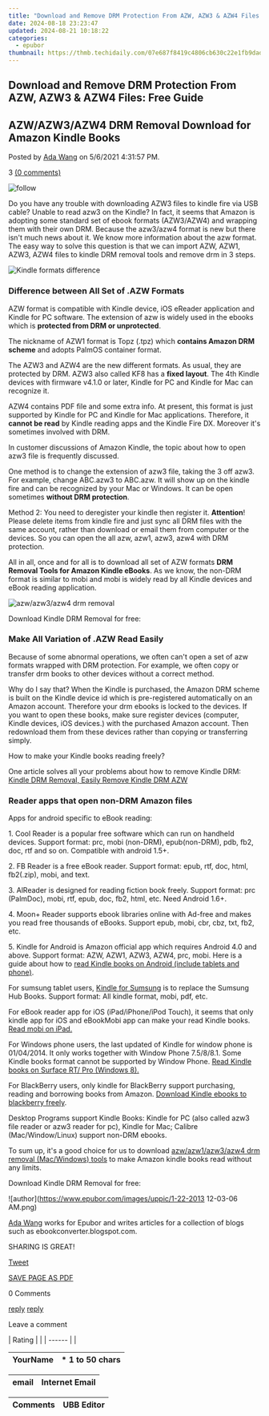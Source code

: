 ```yaml
---
title: "Download and Remove DRM Protection From AZW, AZW3 & AZW4 Files: Free Guide"
date: 2024-08-18 23:23:47
updated: 2024-08-21 10:18:22
categories:
  - epubor
thumbnail: https://thmb.techidaily.com/07e687f8419c4806cb630c22e1fb9dad31142326727645ceb99c557de0c60728.jpg
---
```


## Download and Remove DRM Protection From AZW, AZW3 & AZW4 Files: Free Guide

## AZW/AZW3/AZW4 DRM Removal Download for Amazon Kindle Books 

Posted by [Ada Wang](https://plus.google.com/+AdaWang/posts) on 5/6/2021 4:31:57 PM.

3 [(0 comments)](http://www.epubor.com/#comment-area) 



![follow](http://www.epubor.com/images/follow.png)

Do you have any trouble with downloading AZW3 files to kindle fire via USB cable? Unable to read azw3 on the Kindle? In fact, it seems that Amazon is adopting some standard set of ebook formats (AZW3/AZW4) and wrapping them with their own DRM. Because the azw3/azw4 format is new but there isn't much news about it. We know more information about the azw format. The easy way to solve this question is that we can import AZW, AZW1, AZW3, AZW4 files to kindle DRM removal tools and remove drm in 3 steps.

![Kindle formats difference](http://www.epubor.com/images/uppic/Kindle-formats-difference.jpg)

### Difference between All Set of .AZW Formats

AZW format is compatible with Kindle device, iOS eReader application and Kindle for PC software. The extension of azw is widely used in the ebooks which is **protected from DRM or unprotected**.

The nickname of AZW1 format is Topz (.tpz) which **contains Amazon DRM scheme** and adopts PalmOS container format.

The AZW3 and AZW4 are the new different formats. As usual, they are protected by DRM. AZW3 also called KF8 has a **fixed layout**. The 4th Kindle devices with firmware v4.1.0 or later, Kindle for PC and Kindle for Mac can recognize it.

AZW4 contains PDF file and some extra info. At present, this format is just supported by Kindle for PC and Kindle for Mac applications. Therefore, it **cannot be read** by Kindle reading apps and the Kindle Fire DX. Moreover it's sometimes involved with DRM.

In customer discussions of Amazon Kindle, the topic about how to open azw3 file is frequently discussed.

One method is to change the extension of azw3 file, taking the 3 off azw3\. For example, change ABC.azw3 to ABC.azw. It will show up on the kindle fire and can be recognized by your Mac or Windows. It can be open sometimes **without DRM protection**.

Method 2: You need to deregister your kindle then register it. **Attention**! Please delete items from kindle fire and just sync all DRM files with the same account, rather than download or email them from computer or the devices. So you can open the all azw, azw1, azw3, azw4 with DRM protection.

All in all, once and for all is to download all set of AZW formats **DRM Removal Tools for Amazon Kindle eBooks**. As we know, the non-DRM format is similar to mobi and mobi is widely read by all Kindle devices and eBook reading application.

![azw/azw3/azw4 drm removal](http://www.epubor.com/images/uppic/azw-azw3-azw4-drm-removal.png)

Download Kindle DRM Removal for free:

[](https://tools.techidaily.com/epubor/ultimate/) [](https://tools.techidaily.com/epubor/ultimate/) 

### Make All Variation of .AZW Read Easily

Because of some abnormal operations, we often can't open a set of azw formats wrapped with DRM protection. For example, we often copy or transfer drm books to other devices without a correct method.

Why do I say that? When the Kindle is purchased, the Amazon DRM scheme is built on the Kindle device id which is pre-registered automatically on an Amazon account. Therefore your drm ebooks is locked to the devices. If you want to open these books, make sure register devices (computer, Kindle devices, iOS devices.) with the purchased Amazon account. Then redownload them from these devices rather than copying or transferring simply.

How to make your Kindle books reading freely?

One article solves all your problems about how to remove Kindle DRM: [Kindle DRM Removal, Easily Remove Kindle DRM AZW](https://tools.techidaily.com/epubor/products/)

### Reader apps that open non-DRM Amazon files

Apps for android specific to eBook reading:

1\. Cool Reader is a popular free software which can run on handheld devices. Support format: prc, mobi (non-DRM), epub(non-DRM), pdb, fb2, doc, rtf and so on. Compatible with android 1.5+.

2\. FB Reader is a free eBook reader. Support format: epub, rtf, doc, html, fb2(.zip), mobi, and text.

3\. AlReader is designed for reading fiction book freely. Support format: prc (PalmDoc), mobi, rtf, epub, doc, fb2, html, etc. Need Android 1.6+.

4\. Moon+ Reader supports ebook libraries online with Ad-free and makes you read free thousands of eBooks. Support epub, mobi, cbr, cbz, txt, fb2, etc.

5\. Kindle for Android is Amazon official app which requires Android 4.0 and above. Support format: AZW, AZW1, AZW3, AZW4, prc, mobi. Here is a guide about how to [read Kindle books on Android (include tablets and phone)](https://tools.techidaily.com/epubor/products/).

For sumsung tablet users, [Kindle for Sumsung](https://tools.techidaily.com/epubor/products/) is to replace the Sumsung Hub Books. Support format: All kindle format, mobi, pdf, etc.

For eBook reader app for iOS (iPad/iPhone/iPod Touch), it seems that only kindle app for iOS and eBookMobi app can make your read Kindle books. [Read mobi on iPad.](https://tools.techidaily.com/epubor/products/)

For Windows phone users, the last updated of Kindle for window phone is 01/04/2014\. It only works together with Window Phone 7.5/8/8.1\. Some Kindle books format cannot be supported by Window Phone. [Read Kindle books on Surface RT/ Pro (Windows 8).](https://tools.techidaily.com/epubor/products/)

For BlackBerry users, only kindle for BlackBerry support purchasing, reading and borrowing books from Amazon. [Download Kindle ebooks to blackberry freely](https://tools.techidaily.com/epubor/products/).

Desktop Programs support Kindle Books: Kindle for PC (also called azw3 file reader or azw3 reader for pc), Kindle for Mac; Calibre (Mac/Window/Linux) support non-DRM ebooks.

To sum up, it's a good choice for us to download [azw/azw1/azw3/azw4 drm removal (Mac/Windows) tools](https://tools.techidaily.com/epubor/products/) to make Amazon kindle books read without any limits.

Download Kindle DRM Removal for free:

[](https://tools.techidaily.com/epubor/ultimate/) [](https://tools.techidaily.com/epubor/ultimate/) 

![author](https://www.epubor.com/images/uppic/1-22-2013 12-03-06 AM.png)

[Ada Wang](https://plus.google.com/+AdaWang/posts) works for Epubor and writes articles for a collection of blogs such as ebookconverter.blogspot.com.

SHARING IS GREAT!

[Tweet](https://twitter.com/share) 

[SAVE PAGE AS PDF](https://tools.techidaily.com/epubor/products/) 



0 Comments

[reply](https://tools.techidaily.com/epubor/products/) [reply](https://tools.techidaily.com/epubor/products/) 

Leave a comment

| Rating |  |
| ------ |  |

| YourName | \*  1 to 50 chars |
| -------- | ----------------- |

| email | Internet Email |
| ----- | -------------- |

| Comments | UBB Editor |
| -------- | ---------- |

<ins class="adsbygoogle"
     style="display:block"
     data-ad-format="autorelaxed"
     data-ad-client="ca-pub-7571918770474297"
     data-ad-slot="1223367746"></ins>



<ins class="adsbygoogle"
     style="display:block"
     data-ad-client="ca-pub-7571918770474297"
     data-ad-slot="8358498916"
     data-ad-format="auto"
     data-full-width-responsive="true"></ins>
